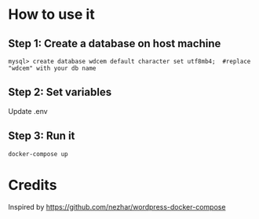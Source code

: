 # How to use it

## Step 1: Create a database on host machine

```
mysql> create database wdcem default character set utf8mb4;  #replace "wdcem" with your db name
```

## Step 2: Set variables 
Update .env

## Step 3: Run it

```
docker-compose up
```

# Credits
Inspired by https://github.com/nezhar/wordpress-docker-compose